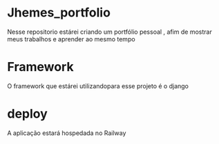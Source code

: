 # Jhemes_portfolio
 Nesse repositorio estárei criando um portfólio pessoal , afim de mostrar meus trabalhos e aprender ao mesmo tempo
 # Framework
 O framework que estárei utilizandopara esse projeto é o django
# deploy
 A aplicação estará hospedada no Railway
  
